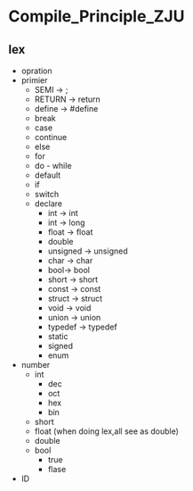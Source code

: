 # Compile_Principle_ZJU


## lex

- opration
- primier
  - SEMI → ;
  - RETURN → return
  - define → #define
  - break
  - case
  - continue
  - else
  - for
  - do  - while
  - default
  - if
  - switch
  - declare
    - int → int
    - int → long
    - float → float
    - double
    - unsigned → unsigned
    - char →  char  
    - bool→ bool
    - short → short
    - const → const
    - struct →  struct
    - void →  void
    - union →  union
    - typedef → typedef
    - static
    - signed
    - enum
- number
  - int
    - dec  
    - oct
    - hex
    - bin
  - short
  - float (when doing lex,all see as double)
  - double
  - bool
    - true
    - flase
- ID

